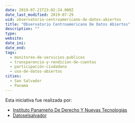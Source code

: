 ```yaml
---
date: 2019-07-21T23:02:24.000Z
date_last_modified: 2019-07-29
uid: observatorio-centroamericano-de-datos-abiertos
title: "Observatorio Centroamericano De Datos Abiertos"
description: ""
type: 
website: 
date_ini: 
date_end: 
tags:
  - monitoreo-de-servicios-publicos
  - transparencia-y-rendicion-de-cuentas
  - participación-ciudadana
  - uso-de-datos-abiertos
cities: 
  - San Salvador
  - Panamá
---
```


Esta iniciativa fue realizada por:

- [Instituto Panameño De Derecho Y Nuevas Tecnologías](/organizaciones/instituto-panameno-de-derecho-y-nuevas-tecnologias)
- [Datoselsalvador](/organizaciones/datoselsalvador)
